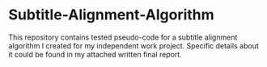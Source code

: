 # Subtitle-Alignment-Algorithm
This repository contains tested pseudo-code for a subtitle alignment algorithm I created for my independent work project. Specific details about it could be found in my attached written final report.
